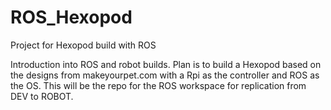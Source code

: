 # ROS_Hexopod
Project for Hexopod build with ROS

Introduction into ROS and robot builds. Plan is to build a Hexopod based on the designs from makeyourpet.com with a Rpi as the controller and ROS as the OS. 
This will be the repo for the ROS workspace for replication from DEV to ROBOT.

